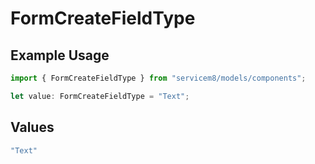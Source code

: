 # FormCreateFieldType

## Example Usage

```typescript
import { FormCreateFieldType } from "servicem8/models/components";

let value: FormCreateFieldType = "Text";
```

## Values

```typescript
"Text"
```